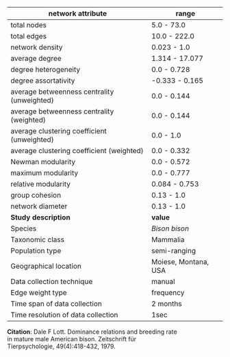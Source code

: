 network attribute|range
---|---
total nodes|5.0 - 73.0
total edges|10.0 - 222.0
network density|0.023 - 1.0
average degree|1.314 - 17.077
degree heterogeneity|0.0 - 0.728
degree assortativity|-0.333 - 0.165
average betweenness centrality (unweighted)|0.0 - 0.144
average betweenness centrality (weighted)|0.0 - 0.144
average clustering coefficient (unweighted)|0.0 - 1.0
average clustering coefficient (weighted)|0.0 - 0.332
Newman modularity|0.0 - 0.572
maximum modularity|0.0 - 0.777
relative modularity|0.084 - 0.753
group cohesion|0.13 - 1.0
network diameter|0.13 - 1.0
**Study description**|**value**
Species|*Bison bison*
Taxonomic class|Mammalia
Population type|semi-ranging
Geographical location|Moiese, Montana, USA
Data collection technique|manual 
Edge weight type|frequency
Time span of data collection|2 months
Time resolution of data collection|1sec
**Citation**: Dale F Lott. Dominance relations and breeding rate <br> in mature male American bison. Zeitschrift für <br> Tierpsychologie, 49(4):418-432, 1979.